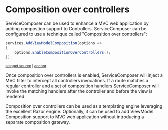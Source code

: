 <!--
GENERATED FILE - DO NOT EDIT
This file was generated by [MarkdownSnippets](https://github.com/SimonCropp/MarkdownSnippets).
Source File: /docs/composition-over-controllers.source.md
To change this file edit the source file and then run MarkdownSnippets.
-->

# Composition over controllers

ServiceComposer can be used to enhance a MVC web application by adding compostion support to Controllers. ServiceComposer can be configured to use a technique called "Composition over controllers":

<!-- snippet: net-core-3x-enable-composition-over-controllers -->
<a id='snippet-net-core-3x-enable-composition-over-controllers'></a>
```cs
services.AddViewModelComposition(options =>
{
    options.EnableCompositionOverControllers();
});
```
<sup><a href='/src/Snippets.NetCore3x/CompositionOverController.cs#L10-L15' title='Snippet source file'>snippet source</a> | <a href='#snippet-net-core-3x-enable-composition-over-controllers' title='Start of snippet'>anchor</a></sup>
<!-- endSnippet -->

Once composition over controllers is enabled, ServiceComposer will inject a MVC filter to intercept all controllers invocations. If a route matches a regular controller and a set of composition handlers ServiceComposer will invoke the matching handlers after the controller and before the view is rendered.

Composition over controllers can be used as a templating engine leveraging the excellent Razor engine. Optionally, it can be used to add ViewModel Composition support to MVC web application without introducing a separate composition gateway.
